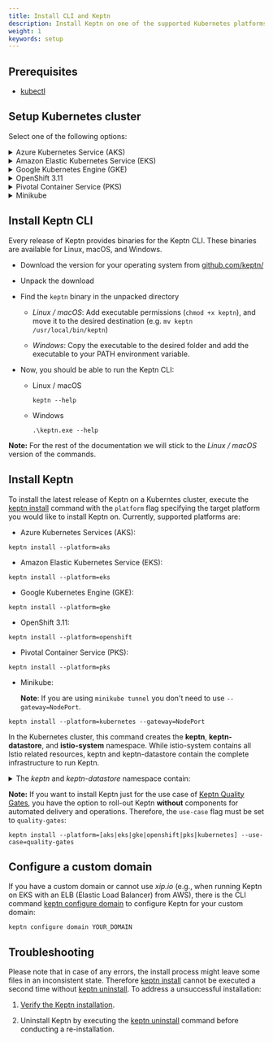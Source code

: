 ```yaml
---
title: Install CLI and Keptn
description: Install Keptn on one of the supported Kubernetes platforms.
weight: 1
keywords: setup
---
```


## Prerequisites
- [kubectl](https://kubernetes.io/docs/tasks/tools/install-kubectl/)

## Setup Kubernetes cluster

Select one of the following options:

<details><summary>Azure Kubernetes Service (AKS)</summary>
<p>

1. Install local tools
  - [az](https://docs.microsoft.com/en-us/cli/azure/install-azure-cli)

2. Create AKS cluster
  - [Master version:](../k8s-support/#supported-version) `1.15.x` (tested version: `1.15.10`)
  - One **D8s_v3** node
 
 </p>
</details>

<details><summary>Amazon Elastic Kubernetes Service (EKS)</summary>
<p>

1. Install local tools
  - [AWS CLI](https://docs.aws.amazon.com/cli/latest/userguide/cli-chap-install.html) (version >= 1.16.156)

1. Create EKS cluster on AWS
  - [Master version:](../k8s-support/#supported-version) `1.15` (tested version: `1.15`)
  - One `m5.2xlarge` node
  - Sample script using [eksctl](https://eksctl.io/introduction/installation/) to create such a cluster

    ```console
    eksctl create cluster --version=1.15 --name=keptn-cluster --node-type=m5.2xlarge --nodes=1 --region=eu-west-3
    ```

    <details><summary>**Known bug in EKS 1.13**</summary>

    Please note that for EKS version `1.13` in our testing we learned that the default CoreDNS that comes with certain EKS versions has a bug. In order to solve that issue we can use eksctl to update the CoreDNS service like this: 
    
    ```console
    eksctl utils update-coredns --name=keptn-cluster --region=eu-west-3 --approve
    ```
    
    </details>

</p>
</details>

<details><summary>Google Kubernetes Engine (GKE)</summary>
<p>

Run your Keptn installation for free on GKE!
If you [sign up for a Google Cloud account](https://console.cloud.google.com/getting-started), Google gives you an initial $300 credit. For deploying Keptn you can apply for an additional $200 credit which you can use towards that GKE cluster needed to run Keptn.<br><br>
<a class="button button-primary" href="https://bit.ly/keptngkecredit" target="_blank">Apply for your credit here</a>

1. Install local tools
  - [gcloud](https://cloud.google.com/sdk/gcloud/)
  - [python 2.7](https://www.python.org/downloads/release/python-2716/) (required for Ubuntu 19.04)

2. Create GKE cluster
  - [Master version:](../k8s-support/#supported-version): `1.15.x` (tested version: `1.15.9-gke.22`)
  - One **n1-standard-8** node
  - Image type `Ubuntu` or `COS` (**Note:** If you plan to use Dynatrace monitoring, select `ubuntu` for a more [convenient setup](../../reference/monitoring/dynatrace/).)
  - Sample script to create such cluster:

    ```console
    // set environment variables
    PROJECT=nameofgcloudproject
    CLUSTER_NAME=nameofcluster
    ZONE=us-central1-a
    REGION=us-central1
    GKE_VERSION="1.15"
    ```

    ```console
    gcloud container clusters create $CLUSTER_NAME --project $PROJECT --zone $ZONE --no-enable-basic-auth --cluster-version $GKE_VERSION --machine-type "n1-standard-8" --image-type "UBUNTU" --disk-type "pd-standard" --disk-size "100" --metadata disable-legacy-endpoints=true --scopes "https://www.googleapis.com/auth/devstorage.read_only","https://www.googleapis.com/auth/logging.write","https://www.googleapis.com/auth/monitoring","https://www.googleapis.com/auth/servicecontrol","https://www.googleapis.com/auth/service.management.readonly","https://www.googleapis.com/auth/trace.append" --num-nodes "1" --enable-stackdriver-kubernetes --no-enable-ip-alias --network "projects/$PROJECT/global/networks/default" --subnetwork "projects/$PROJECT/regions/$REGION/subnetworks/default" --addons HorizontalPodAutoscaling,HttpLoadBalancing --no-enable-autoupgrade
    ```
 </p>
</details>

<details><summary>OpenShift 3.11</summary>
<p>

1. Install local tools

  - [oc CLI - v3.11](https://github.com/openshift/origin/releases/tag/v3.11.0)


1. On the OpenShift master node, execute the following steps:

    - Set up the required permissions for your user:

      ```console
    oc adm policy --as system:admin add-cluster-role-to-user cluster-admin <OPENSHIFT_USER_NAME>
      ```

    - Set up the required permissions for the installer pod:

      ```console
    oc adm policy  add-cluster-role-to-user cluster-admin system:serviceaccount:default:default
    oc adm policy  add-cluster-role-to-user cluster-admin system:serviceaccount:kube-system:default
      ```

    - Enable admission WebHooks on your OpenShift master node:

      ```console
    sudo -i
    cp -n /etc/origin/master/master-config.yaml /etc/origin/master/master-config.yaml.backup
    oc ex config patch /etc/origin/master/master-config.yaml --type=merge -p '{
      "admissionConfig": {
        "pluginConfig": {
          "ValidatingAdmissionWebhook": {
            "configuration": {
              "apiVersion": "apiserver.config.k8s.io/v1alpha1",
              "kind": "WebhookAdmission",
              "kubeConfigFile": "/dev/null"
            }
          },
          "MutatingAdmissionWebhook": {
            "configuration": {
              "apiVersion": "apiserver.config.k8s.io/v1alpha1",
              "kind": "WebhookAdmission",
              "kubeConfigFile": "/dev/null"
            }
          }
        }
      }
    }' >/etc/origin/master/master-config.yaml.patched
    if [ $? == 0 ]; then
      mv -f /etc/origin/master/master-config.yaml.patched /etc/origin/master/master-config.yaml
      /usr/local/bin/master-restart api && /usr/local/bin/master-restart controllers
    else
      exit
    fi
      ```
</p>
</details>

<details><summary>Pivotal Container Service (PKS)</summary>
<p>

1. Install local tools
  - [pks CLI - v1.0.4](https://docs.pivotal.io/runtimes/pks/1-4/installing-pks-cli.html)

1. Create PKS cluster on GCP
  - Use the provided instructions for [Enterprise Pivotal Container Service (Enterprise PKS) installation on GCP](https://docs.pivotal.io/runtimes/pks/1-4/gcp-index.html)

  - Create a PKS cluster by using the PKS CLI and executing the following command:

    ```console
    // set environment variables
    CLUSTER_NAME=name_of_cluster
    HOST_NAME=host_name
    PLAN=small
    ```

    ```console
    pks create-cluster $CLUSTER_NAME --external-hostname $HOST_NAME --plan $PLAN
    ```
</p>
</details>

<details><summary>Minikube</summary>
<p>

1. Download and install [Minikube](https://github.com/kubernetes/minikube/releases) (tested with [versions 1.3 to 1.10](../k8s_support)).

1. Create a new Minikube profile (named keptn) with at least 6 CPU cores and 12 GB memory using:

    ```console
    minikube start -p keptn --cpus 6 --memory 12200
    ``` 

1. (Optional) Start the Minikube LoadBalancer service in a second terminal by executing:

    ```console
   minikube tunnel 
   ``` 

</p>
</details>

## Install Keptn CLI
Every release of Keptn provides binaries for the Keptn CLI. These binaries are available for Linux, macOS, and Windows.

- Download the version for your operating system from [github.com/keptn/](https://github.com/keptn/keptn/releases/tag/0.6.2)
- Unpack the download
- Find the `keptn` binary in the unpacked directory

  - *Linux / macOS*: Add executable permissions (``chmod +x keptn``), and move it to the desired destination (e.g. `mv keptn /usr/local/bin/keptn`)

  - *Windows*: Copy the executable to the desired folder and add the executable to your PATH environment variable.

- Now, you should be able to run the Keptn CLI: 
    - Linux / macOS
      ```console
      keptn --help
      ```
    
    - Windows
      ```console
      .\keptn.exe --help
      ```

**Note:** For the rest of the documentation we will stick to the *Linux / macOS* version of the commands.

## Install Keptn

To install the latest release of Keptn on a Kuberntes cluster, execute the [keptn install](../../reference/cli/commands/keptn_install) command with the ``platform`` flag specifying the target platform you would like to install Keptn on. Currently, supported platforms are:

- Azure Kubernetes Services (AKS):

```console
keptn install --platform=aks
```
  
- Amazon Elastic Kubernetes Service (EKS):

```console
keptn install --platform=eks
```

- Google Kubernetes Engine (GKE):

```console
keptn install --platform=gke
```

- OpenShift 3.11:

```console
keptn install --platform=openshift
```

- Pivotal Container Service (PKS):

```console
keptn install --platform=pks
```

- Minikube:

    **Note**: If you are using `minikube tunnel` you don't need to use `--gateway=NodePort`.

```console
keptn install --platform=kubernetes --gateway=NodePort
```


In the Kubernetes cluster, this command creates the **keptn**, **keptn-datastore**, and **istio-system** namespace. While istio-system contains all Istio related resources, keptn and keptn-datastore contain the complete infrastructure to run Keptn. 
    <details><summary>The *keptn* and *keptn-datastore* namespace contain:</summary>
        <ul>
        <li>mongoDb database for the Keptn's log</li>
        <li>NATS cluster</li>
        <li>Keptn core services:</li>
            <ul>
                <li>api</li>
                <li>bridge</li>
                <li>configuration-service</li>
                <li>distributors</li>
                <li>eventbroker</li>
                <li>gatekeeper-service</li>
                <li>helm-service</li>
                <li>jmeter-service</li>
                <li>lighthouse-service</li>
                <li>mongodb-datastore</li>
                <li>remediation-service</li>
                <li>shipyard-service</li>
                <li>wait-service</li>
            </ul>
        <li>Services to deploy artifacts and to demonstrate the self-healing use cases:</li>
            <ul>
                <li>prometheus-service</li>
                <li>servicenow-service</li>
                <li>openshift-route-service (OpenShift only)</li>
            </ul>
        </ul>
    </details>


**Note:** If you want to install Keptn just for the use case of [Keptn Quality Gates](../../usecases/quality-gates/), you have the option to roll-out Keptn **without** components for automated delivery and operations. Therefore, the `use-case` flag must be set to `quality-gates`:

```console
keptn install --platform=[aks|eks|gke|openshift|pks|kubernetes] --use-case=quality-gates
```

## Configure a custom domain

If you have a custom domain or cannot use *xip.io* (e.g., when running Keptn on EKS with an ELB (Elastic Load Balancer) from AWS), there is the 
CLI command [keptn configure domain](../../reference/cli/commands/keptn_configure_domain) to configure Keptn for your custom domain:

```console
keptn configure domain YOUR_DOMAIN
```

## Troubleshooting

Please note that in case of any errors, the install process might leave some files in an inconsistent state. Therefore [keptn install](../../reference/cli/commands/keptn_install) cannot be executed a second time without [keptn uninstall](../../reference/cli/commands/keptn_uninstall). To address a unsuccessful installation: 

1. [Verify the Keptn installation](../../../reference/troubleshooting#verifying-a-keptn-installation).

1. Uninstall Keptn by executing the [keptn uninstall](../../reference/cli/commands/keptn_uninstall) command before conducting a re-installation.  
